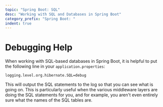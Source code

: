 ```yaml
---
topic: "Spring Boot: SQL"
desc: "Working with SQL and Databases in Spring Boot"
category_prefix: "Spring Boot: "
indent: true
---
```


# Debugging Help

When working with SQL-based databases in Spring Boot, it is helpful to put the following line in your `application.properties`:

```
logging.level.org.hibernate.SQL=debug
```

This will output the SQL statements to the log so that you can see what is going on.  This is particularly useful when the 
various middleware layers are doing the SQL statements for you, and for example, you aren't even entirely sure what the names of the 
SQL tables are.


